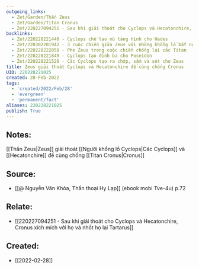 ```yaml
---
outgoing_links:
  - Zet/Garden/Thần Zeus
  - Zet/Garden/Titan Cronus
  - Zet/220227094251 - Sau khi giải thoát cho Cyclops và Hecatonchire, Cronus xích mích với họ và nhốt họ lại Tartarus
backlinks:
  - Zet/220228221440 - Cyclops chế tạo mũ tàng hình cho Hades
  - Zet/220302201942 - 3 cuộc chiến giữa Zeus với những khổng lồ bắt nguồn từ tác động của Gaia
  - Zet/220228222058 - Phe Zeus trong cuộc chiến chống lại các Titan
  - Zet/220228221849 - Cyclops tạo đinh ba cho Poseidon
  - Zet/220228221526 - Các Cyclops tạo ra chớp, sấm và sét cho Zeus
title: Zeus giải thoát Cyclops và Hecatonchire để cùng chống Cronus
UID: 220228221025
created: 28-Feb-2022
tags:
  - 'created/2022/Feb/28'
  - 'evergreen'
  - 'permanent/fact'
aliases: 220228221025
publish: True
---
```

## Notes:
[[Thần Zeus|Zeus]] giải thoát [[Người khổng lồ Cyclops|Các Cyclops]] và [[Hecatonchire]] để cùng chống [[Titan Cronus|Cronus]]

## Source:
- [[@ Nguyễn Văn Khỏa, Thần thoại Hy Lạp]] (ebook mobi Tve-4u) p.72

## Relate:
- [[220227094251 - Sau khi giải thoát cho Cyclops và Hecatonchire, Cronus xích mích với họ và nhốt họ lại Tartarus]]
## Created:
- [[2022-02-28]]

